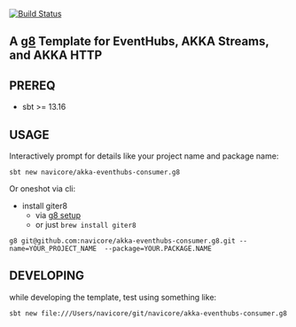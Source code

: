 [![Build Status](https://travis-ci.org/navicore/akka-eventhubs-consumer.g8.svg?branch=master)](https://travis-ci.org/navicore/akka-eventhubs-consumer.g8)

A [g8] Template for EventHubs, AKKA Streams, and AKKA HTTP
---

## PREREQ

  * sbt >= 13.16

## USAGE

Interactively prompt for details like your project name and package name:

```console
sbt new navicore/akka-eventhubs-consumer.g8 
```

Or oneshot via cli:

  * install giter8
    * via [g8 setup]
    * or just `brew install giter8`

```console
g8 git@github.com:navicore/akka-eventhubs-consumer.g8.git --name=YOUR_PROJECT_NAME  --package=YOUR.PACKAGE.NAME
```

[g8]: http://www.foundweekends.org/giter8/
[g8 setup]: http://www.foundweekends.org/giter8/setup.html 

## DEVELOPING

while developing the template, test using something like:

```console
sbt new file:///Users/navicore/git/navicore/akka-eventhubs-consumer.g8
```
 
